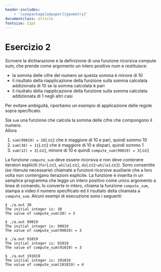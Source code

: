 ```yaml
---
header-includes:
    - '\usepackage[a4paper]{geometry}'
documentclass: article
fontsize: 12pt
---
```


# Esercizio 2

Scrivere la dichiarazione e la definizione di una funzione ricorsiva compute sum, che prende come argomento un intero positivo num e restituisce:

- la somma delle cifre del numero se questa somma è minore di 10
- il risultato della riapplicazione della funzione sulla somma calcolata addizionata di 10 se la somma calcolata è pari
- il risultato della riapplicazione della funzione sulla somma calcolata addizionata di 1 negli altri casi

Per evitare ambiguità, riportiamo un esempio di applicazione delle regole sopra specificato.

Sia `sum` una funzione che calcola la somma delle cifre che compongono il numero.  
Allora

1. `sum(99019) = 28`{.cc} che è maggiore di 10 e pari, quindi sommo 10
2. `sum(38) = 11`{.cc} che è maggiore di 10 e dispari, quindi sommo 1
3. `sum(12) = 3`{.cc}, minore di 10 e quindi `compute_sum(99019) = 3`{.cc}

La funzione `compute_sum` deve essere ricorsiva e non deve contenere iteratori espliciti (`for`{.cc}, `while`{.cc}, `do`{.cc}-`while`{.cc}). Sono consentite (se ritenute necessarie) chiamate a funzioni ricorsive ausiliarie che a loro volta non contengano iterazioni esplicite. La funzione è inserita in un semplice programma che legge un intero positivo come unico argomento a linea di comando, lo converte in intero, chiama la funzione `compute_sum`, stampa a video il numero specificato ed il risultato della chiamata a `compute_sum`. Alcuni esempi di esecuzione sono i seguenti:

```
$ ./a.out 38
The initial integer is: 38
The value of compute_sum(38) = 3

$ ./a.out 99019
The initial integer is: 99019
The value of compute_sum(99019) = 3

$ ./a.out 91019
The initial integer is: 91019
The value of compute_sum(91019) = 3

$ ./a.out 191019
The initial integer is: 191019
The value of compute_sum(191019) = 4
```
